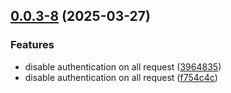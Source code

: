 ## [0.0.3-8](https://github.com/GhentCDH/Mela/compare/v0.0.3-6...v0.0.3-8) (2025-03-27)


### Features

* disable authentication on all request ([3964835](https://github.com/GhentCDH/Mela/commit/39648351c27f26aa113250b506e42b8dd8039deb))
* disable authentication on all request ([f754c4c](https://github.com/GhentCDH/Mela/commit/f754c4c4030d9803f1dc43782105228c554f8760))



